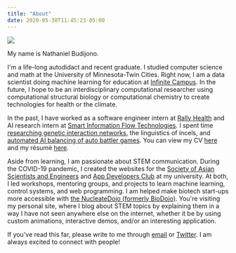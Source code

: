 ```yaml
---
title: "About"
date: 2020-05-30T11:45:23-05:00
---
```


![](/me.JPG)

My name is Nathaniel Budijono.

I'm a life-long autodidact and recent graduate. I studied computer science and math at the University of Minnesota-Twin Cities. Right now, I am a data scientist doing machine learning for education at [Infinite Campus](https://www.infinitecampus.com/). In the future, I hope to be an interdisciplinary computational researcher using computational structural biology or computational chemistry to create technologies for health or the climate.

In the past, I have worked as a software engineer intern at [Rally Health](https://www.rallyhealth.com/) and AI research intern at [Smart Information Flow Technologies](https://www.sift.net/). I spent time [researching genetic interaction networks](http://csbio.cs.umn.edu/), the linguistics of incels, and [automated AI balancing of auto battler games](https://ojs.aaai.org/index.php/AAAI/article/view/21550). You can view my CV [here](/cv.pdf) and my résumé [here](/resume.pdf).

Aside from learning, I am passionate about STEM communication. During the COVID-19 pandemic, I created the websites for the [Society of Asian Scientists and Engineers](https://sase-labs-2021.github.io/) and [App Developers Club](https://adcumn.org) at my university. At both, I led workshops, mentoring groups, and projects to learn machine learning, control systems, and web programming. I am helped make biotech start-ups more accessible with [the NucleateDojo (formerly BioDojo)](https://www.nucleate.xyz/dojo/). You're visiting my personal site, where I blog about STEM topics by explaining them in a way I have not seen anywhere else on the internet, whether it be by using custom animations, interactive demos, and/or an interesting application.

If you've read this far, please write to me through [email](mailto:nathanielbd@gmail.com) or [Twitter](https://twitter.com/nbudijono). I am always excited to connect with people!
